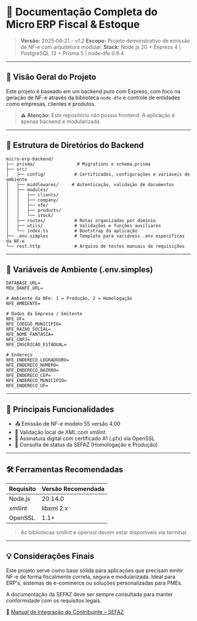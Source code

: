 # 📃 Documentação Completa do Micro ERP Fiscal & Estoque

> **Versão:** 2025‑06‑21 – *v1.2*
> **Escopo:** Projeto demonstrativo de emissão de NF‑e com arquitetura modular.
> **Stack:** Node.js 20 + Express 4 | PostgreSQL 13 + Prisma 5 | node‑dfe 0.9.4

---

## 🔄 Visão Geral do Projeto

Este projeto é baseado em um backend puro com Express, com foco na geração de NF-e através da biblioteca `node-dfe` e controle de entidades como empresas, clientes e produtos.

> **⚠️ Atenção:** Este repositório não possui frontend. A aplicação é apenas backend e modularizada.

---

## 📂 Estrutura de Diretórios do Backend

```text
micro-erp-backend/
├── prisma/                # Migrations e schema.prisma
├── src/
│   ├── config/           # Certificados, configurações e variáveis de ambiente
│   ├── middlewares/     # Autenticação, validação de documentos
│   ├── modules/
│   │   ├── clients/
│   │   ├── company/
│   │   ├── nfe/
│   │   ├── products/
│   │   └── stock/
│   ├── routes/           # Rotas organizadas por domínio
│   ├── utils/            # Validações e funções auxiliares
│   └── index.ts          # Bootstrap da aplicação
├── .env.simples          # Template para variáveis .env específicas da NF-e
└── rest.http             # Arquivo de testes manuais de requisições
```

---

## 🔐 Variáveis de Ambiente (.env.simples)

```env
DATABASE_URL=
MEU_DANFE_URL=

# Ambiente da NFe: 1 = Produção, 2 = Homologação
NFE_AMBIENTE=

# Dados da Empresa / Emitente
NFE_UF=
NFE_CODIGO_MUNICIPIO=
NFE_RAZAO_SOCIAL=
NFE_NOME_FANTASIA=
NFE_CNPJ=
NFE_INSCRICAO_ESTADUAL=

# Endereço
NFE_ENDERECO_LOGRADOURO=
NFE_ENDERECO_NUMERO=
NFE_ENDERECO_BAIRRO=
NFE_ENDERECO_CEP=
NFE_ENDERECO_MUNICIPIO=
NFE_ENDERECO_UF=
```

---

## 📄 Principais Funcionalidades

* 📤 Emissão de NF-e modelo 55 versão 4.00
* 🧾 Validação local de XML com xmllint
* 🔐 Assinatura digital com certificado A1 (.pfx) via OpenSSL
* 💬 Consulta de status da SEFAZ (Homologação e Produção)

---

## 🛠️ Ferramentas Recomendadas

| Requisito | Versão Recomendada |
| --------- | ------------------ |
| Node.js   | 20.14.0            |
| xmllint   | libxml 2.x         |
| OpenSSL   | 1.1+               |

> As bibliotecas xmllint e openssl devem estar disponíveis via terminal.

---

## 💡 Considerações Finais

Este projeto serve como base sólida para aplicações que precisam emitir NF-e de forma fiscalmente correta, segura e modularizada. Ideal para ERP's, sistemas de e-commerce ou soluções personalizadas para PMEs.

A documentação da SEFAZ deve ser sempre consultada para manter conformidade com os requisitos legais.

📎 [Manual de Integração do Contribuinte – SEFAZ](https://www.nfe.fazenda.gov.br/portal/listaConteudo.aspx?tipoConteudo=ndIjl+iEFdE=)

